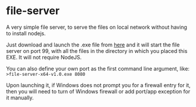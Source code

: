 # file-server
A very simple file server, to serve the files on local network without having to install nodejs.


Just download and launch the .exe file from [here][1] and it will start the file server on port 99, with all the files in the directory in which you placed this EXE. It will not require NodeJS.

You can also define your own port as the first command line argument, like:
`>file-server-x64-v1.0.exe 8080`

Upon launching it, if Windows does not prompt you for a firewall entry for it, then you will need to turn of Windows firewall or add port/app exception for it manually.


 [1]: https://github.com/abdulmoizhussain/file-server/releases/download/v1.0/file-server-x64-v1.0.exe
